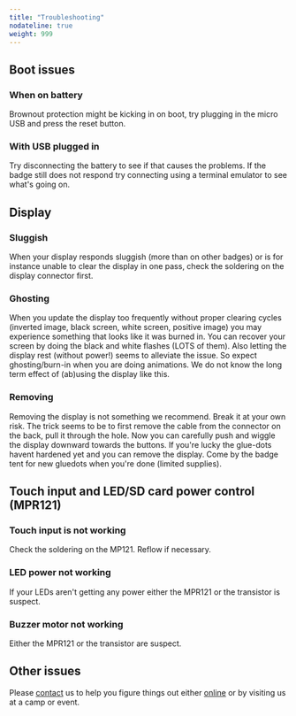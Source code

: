```yaml
---
title: "Troubleshooting"
nodateline: true
weight: 999
---
```


## Boot issues

### When on battery
Brownout protection might be kicking in on boot, try plugging in the micro USB and press the reset button.

### With USB plugged in
Try disconnecting the battery to see if that causes the problems. If the badge still does not respond try connecting using a terminal emulator to see what's going on.

## Display

### Sluggish
When your display responds sluggish (more than on other badges) or is for instance unable to clear the display in one pass, check the soldering on the display connector first. 

### Ghosting
When you update the display too frequently without proper clearing cycles (inverted image, black screen, white screen, positive image) you may experience something that looks like it was burned in. You can recover your screen by doing the black and white flashes (LOTS of them). Also letting the display rest (without power!) seems to alleviate the issue. So expect ghosting/burn-in when you are doing animations. We do not know the long term effect of (ab)using the display like this. 

### Removing
Removing the display is not something we recommend. Break it at your own risk. The trick seems to be to first remove the cable from the connector on the back, pull it through the hole. Now you can carefully push and wiggle the display downward towards the buttons. If you're lucky the glue-dots havent hardened yet and you can remove the display. Come by the badge tent for new gluedots when you're done (limited supplies). 

## Touch input and LED/SD card power control (MPR121)

### Touch input is not working
Check the soldering on the MP121. Reflow if necessary. 

### LED power not working
If your LEDs aren't getting any power either the MPR121 or the transistor is suspect. 

### Buzzer motor not working
Either the MPR121 or the transistor are suspect.

## Other issues
Please [contact](/contact/) us to help you figure things out either [online](/contact/) or by visiting us at a camp or event.
